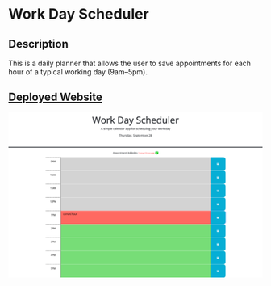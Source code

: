 # Work Day Scheduler

## Description

This is a daily planner that allows the user to save appointments for each hour of a typical working day (9am–5pm).

## [Deployed Website](https://ingridmidia.github.io/work-day-scheduler/)

![Alt text](./work-day-scheduler-screenshot.png)
